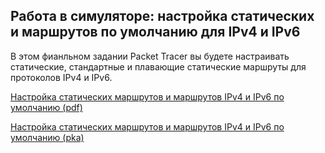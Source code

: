 <!-- 15.6.1 -->
## Работа в симуляторе: настройка статических и маршрутов по умолчанию для IPv4 и IPv6

В этом фианльном задании Packet Tracer вы будете настраивать статические, стандартные и плавающие статические маршруты для протоколов IPv4 и IPv6.

[Настройка статических маршрутов и маршрутов IPv4 и IPv6 по умолчанию (pdf)](./assets/15.6.1-packet-tracer---configure-ipv4-and-ipv6-static-and-default-routes_ru-RU.pdf)

[Настройка статических маршрутов и маршрутов IPv4 и IPv6 по умолчанию (pka)](./assets/15.6.1-packet-tracer---configure-ipv4-and-ipv6-static-and-default-routes_ru-RU.pka)

<!-- 15.6.2 -->
